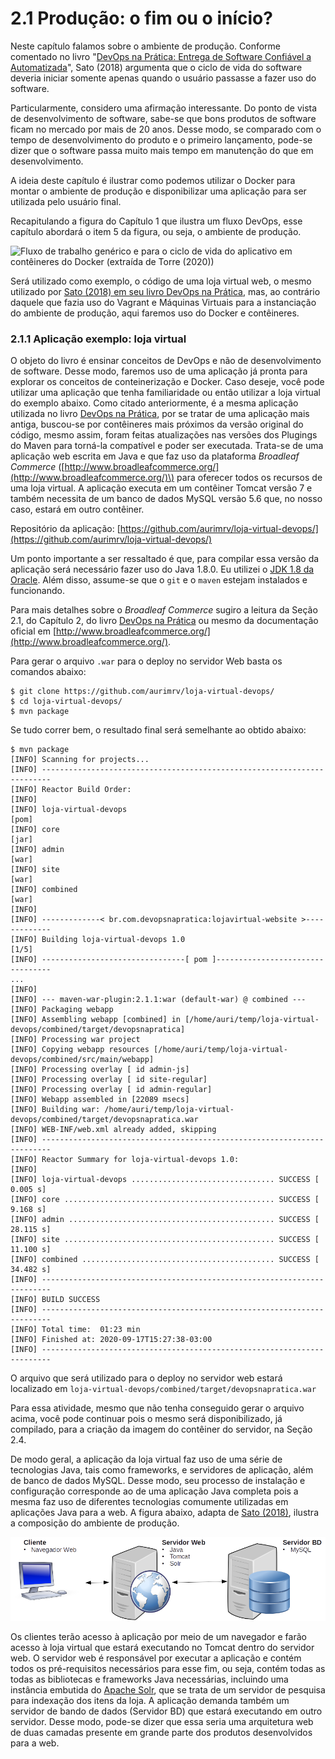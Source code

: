 # 2.1 Produção: o fim ou o início?

Neste capítulo falamos sobre o ambiente de produção. Conforme comentado no livro "[DevOps na Prática: Entrega de Software Confiável a Automatizada](https://www.casadocodigo.com.br/products/livro-devops)", Sato \(2018\) argumenta que o ciclo de vida do software deveria iniciar somente apenas quando o usuário passasse a fazer uso do software.

Particularmente, considero uma afirmação interessante. Do ponto de vista de desenvolvimento de software, sabe-se que bons produtos de software ficam no mercado por mais de 20 anos. Desse modo, se comparado com o tempo de desenvolvimento do produto e o primeiro lançamento, pode-se dizer que o software passa muito mais tempo em manutenção do que em desenvolvimento.

A ideia deste capítulo é ilustrar como podemos utilizar o Docker para montar o ambiente de produção e disponibilizar uma aplicação para ser utilizada pelo usuário final.

Recapitulando a figura do Capítulo 1 que ilustra um fluxo DevOps, esse capítulo abordará o item 5 da figura, ou seja, o ambiente de produção.

![Fluxo de trabalho gen&#xE9;rico e para o ciclo de vida do aplicativo em cont&#xEA;ineres do Docker \(extra&#xED;da de Torre \(2020\)\)](https://docs.microsoft.com/pt-br/dotnet/architecture/containerized-lifecycle/docker-application-lifecycle/media/containers-foundation-for-devops-collaboration/generic-end-to-enddpcker-app-life-cycle.png)

Será utilizado como exemplo, o código de uma loja virtual web, o mesmo utilizado por [Sato \(2018\) em seu livro DevOps na Prática](https://www.casadocodigo.com.br/products/livro-devops), mas, ao contrário daquele que fazia uso do Vagrant e Máquinas Virtuais para a instanciação do ambiente de produção, aqui faremos uso do Docker e contêineres.

### 2.1.1 Aplicação exemplo: loja virtual

O objeto do livro é ensinar conceitos de DevOps e não de desenvolvimento de software. Desse modo, faremos uso de uma aplicação já pronta para explorar os conceitos de conteinerização e Docker. Caso deseje, você pode utilizar uma aplicação que tenha familiaridade ou então utilizar a loja virtual do exemplo abaixo. Como citado anteriormente, é a mesma aplicação utilizada no livro [DevOps na Prática](https://www.casadocodigo.com.br/products/livro-devops), por se tratar de uma aplicação mais antiga, buscou-se por contêineres mais próximos da versão original do código, mesmo assim, foram feitas atualizações nas versões dos Plugings do Maven para torná-la compatível e poder ser executada. Trata-se de uma aplicação web escrita em Java e que faz uso da plataforma _Broadleaf Commerce_ \([http://www.broadleafcommerce.org/](http://www.broadleafcommerce.org/)\) para oferecer todos os recursos de uma loja virtual. A aplicação executa em um contêiner Tomcat versão 7 e também necessita de um banco de dados MySQL versão 5.6 que, no nosso caso, estará em outro contêiner. 

Repositório da aplicação: [https://github.com/aurimrv/loja-virtual-devops/](https://github.com/aurimrv/loja-virtual-devops/)

Um ponto importante a ser ressaltado é que, para compilar essa versão da aplicação será necessário fazer uso do Java 1.8.0. Eu utilizei o [JDK 1.8 da Oracle](https://www.oracle.com/br/java/technologies/javase/javase-jdk8-downloads.html). Além disso, assume-se que o `git` e o `maven` estejam instalados e funcionando. 

Para mais detalhes sobre o _Broadleaf Commerce_ sugiro a leitura da Seção 2.1, do Capítulo 2, do livro [DevOps na Prática](https://www.casadocodigo.com.br/products/livro-devops) ou mesmo da documentação oficial em [http://www.broadleafcommerce.org/](http://www.broadleafcommerce.org/).

Para gerar o arquivo `.war` para o deploy no servidor Web basta os comandos abaixo:

```text
$ git clone https://github.com/aurimrv/loja-virtual-devops/
$ cd loja-virtual-devops/
$ mvn package
```

Se tudo correr bem, o resultado final será semelhante ao obtido abaixo:

```text
$ mvn package
[INFO] Scanning for projects...
[INFO] ------------------------------------------------------------------------
[INFO] Reactor Build Order:
[INFO] 
[INFO] loja-virtual-devops                                                [pom]
[INFO] core                                                               [jar]
[INFO] admin                                                              [war]
[INFO] site                                                               [war]
[INFO] combined                                                           [war]
[INFO] 
[INFO] -------------< br.com.devopsnapratica:lojavirtual-website >-------------
[INFO] Building loja-virtual-devops 1.0                                   [1/5]
[INFO] --------------------------------[ pom ]---------------------------------
...
[INFO] 
[INFO] --- maven-war-plugin:2.1.1:war (default-war) @ combined ---
[INFO] Packaging webapp
[INFO] Assembling webapp [combined] in [/home/auri/temp/loja-virtual-devops/combined/target/devopsnapratica]
[INFO] Processing war project
[INFO] Copying webapp resources [/home/auri/temp/loja-virtual-devops/combined/src/main/webapp]
[INFO] Processing overlay [ id admin-js]
[INFO] Processing overlay [ id site-regular]
[INFO] Processing overlay [ id admin-regular]
[INFO] Webapp assembled in [22089 msecs]
[INFO] Building war: /home/auri/temp/loja-virtual-devops/combined/target/devopsnapratica.war
[INFO] WEB-INF/web.xml already added, skipping
[INFO] ------------------------------------------------------------------------
[INFO] Reactor Summary for loja-virtual-devops 1.0:
[INFO] 
[INFO] loja-virtual-devops ................................ SUCCESS [  0.005 s]
[INFO] core ............................................... SUCCESS [  9.168 s]
[INFO] admin .............................................. SUCCESS [ 28.115 s]
[INFO] site ............................................... SUCCESS [ 11.100 s]
[INFO] combined ........................................... SUCCESS [ 34.482 s]
[INFO] ------------------------------------------------------------------------
[INFO] BUILD SUCCESS
[INFO] ------------------------------------------------------------------------
[INFO] Total time:  01:23 min
[INFO] Finished at: 2020-09-17T15:27:38-03:00
[INFO] ------------------------------------------------------------------------

```

O arquivo que será utilizado para o deploy no servidor web estará localizado em `loja-virtual-devops/combined/target/devopsnapratica.war`

Para essa atividade, mesmo que não tenha conseguido gerar o arquivo acima, você pode continuar pois o mesmo será disponibilizado, já compilado, para a criação da imagem do contêiner do servidor, na Seção 2.4.

De modo geral, a aplicação da loja virtual faz uso de uma série de tecnologias Java, tais como frameworks, e servidores de aplicação, além de banco de dados MySQL. Desse modo, seu processo de instalação e configuração corresponde ao de uma aplicação Java completa pois a mesma faz uso de diferentes tecnologias comumente utilizadas em aplicações Java para a web. A figura abaixo, adapta de [Sato \(2018\)](https://www.casadocodigo.com.br/products/livro-devops), ilustra a composição do ambiente de produção.

![Ambiente de Produ&#xE7;&#xE3;o \(adaptado de DevOps na Pr&#xE1;tica\)](../.gitbook/assets/figura-ambiente-producao.png)

Os clientes terão acesso à aplicação por meio de um navegador e farão acesso à loja virtual que estará executando no Tomcat dentro do servidor web. O servidor web é responsável por executar a aplicação e contém todos os pré-requisitos necessários para esse fim, ou seja, contém todas as todas as bibliotecas e frameworks Java necessárias, incluindo uma instância embutida do [Apache Solr](https://lucene.apache.org/solr/), que se trata de um servidor de pesquisa para indexação dos itens da loja. A aplicação demanda também um servidor de bando de dados \(Servidor BD\) que estará executando em outro servidor. Desse modo, pode-se dizer que essa seria uma arquitetura web de duas camadas presente em grande parte dos produtos desenvolvidos para a web.



